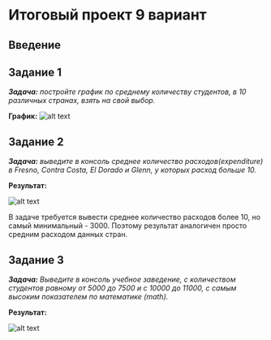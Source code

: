 # Итоговый проект 9 вариант
## Введение

## Задание 1
***Задача:*** *постройте график по среднему количеству студентов, в 10 различных странах, взять на свой выбор.*

**График:**
![alt text](https://sun9-27.userapi.com/impg/W-B_OaMvoBvR5XCfZhhv4egFgTm3s90e792NtA/lYm44YZPVzg.jpg?size=1100x400&quality=96&sign=e58e0e5ac87e857cce56e01d43cb06fc&type=album)

## Задание 2
***Задача:*** *выведите в консоль среднее количество расходов(expenditure) в Fresno, Contra Costa, El Dorado и Glenn, у которых расход больше 10.*

**Результат:**

![alt text](https://sun9-13.userapi.com/impg/xSXm6lMKEl9q_4JzP4Yf8czHnaFZUWrgIZb3LA/cUO19tzdFGw.jpg?size=198x101&quality=96&sign=f47b0271fae50ac09488b0083018c5be&type=album)

В задаче требуется вывести среднее количество расходов более 10, но самый минимальный - 3000. Поэтому результат аналогичен просто средним расходом данных стран.

## Задание 3
***Задача:*** *Выведите в консоль учебное заведение, с количеством студентов равному от 5000 до 7500 и с 10000 до 11000, с самым высоким показателем по математике (math).*

**Результат:**

![alt text](https://sun9-13.userapi.com/impg/xSXm6lMKEl9q_4JzP4Yf8czHnaFZUWrgIZb3LA/cUO19tzdFGw.jpg?size=198x101&quality=96&sign=f47b0271fae50ac09488b0083018c5be&type=album)
